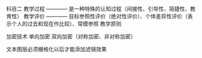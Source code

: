 科目二
教学过程 ———— 是一种特殊的认知过程（间接性、引导性、简捷性、教育性）
教学评价 ———— 目标参照性评价（绝对性评价）、个体差异性评价（表示个人的过去和现在作比较）、常模参照
教学原则



加密技术
单向加密
双向加密（对称加密、非对称加密）



文本图层必须栅格化以后才能添加滤镜效果
